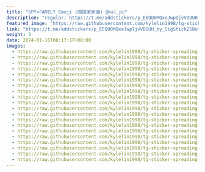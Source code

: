```yaml
---
title: "SPY×FAMILY Emoji (間諜家家酒) @kal_pc"
description: "regular: https://t.me/addstickers/p_EEQO0MQxeJwpIjvVDOUH_by_SigStick25Bot"
featured_image: "https://raw.githubusercontent.com/kylelin1998/tg-sticker-spreading-worldwide-images/main/img/e9a58014-2e4f-460e-8202-2b0567dc16fb.jpg"
link: "https://t.me/addstickers/p_EEQO0MQxeJwpIjvVDOUH_by_SigStick25Bot"
weight: 3
date: 2024-01-16T08:17:17+08:00
images:
  - https://raw.githubusercontent.com/kylelin1998/tg-sticker-spreading-worldwide-images/main/img/e9a58014-2e4f-460e-8202-2b0567dc16fb.jpg
  - https://raw.githubusercontent.com/kylelin1998/tg-sticker-spreading-worldwide-images/main/img/b2853276-bf76-4a3d-926e-58ba8739ca41.jpg
  - https://raw.githubusercontent.com/kylelin1998/tg-sticker-spreading-worldwide-images/main/img/23f4c173-ed7c-4dfc-a475-a3d0d3a87c0d.jpg
  - https://raw.githubusercontent.com/kylelin1998/tg-sticker-spreading-worldwide-images/main/img/713aacb0-37af-4c71-b75c-7293415fef8a.jpg
  - https://raw.githubusercontent.com/kylelin1998/tg-sticker-spreading-worldwide-images/main/img/59bca983-52e3-4529-92da-f0f87b56c5aa.jpg
  - https://raw.githubusercontent.com/kylelin1998/tg-sticker-spreading-worldwide-images/main/img/c98c498a-8c3f-434d-a94e-0d3efc304ca1.jpg
  - https://raw.githubusercontent.com/kylelin1998/tg-sticker-spreading-worldwide-images/main/img/f26b9501-b723-42d8-a67f-2e9ab9c804ef.jpg
  - https://raw.githubusercontent.com/kylelin1998/tg-sticker-spreading-worldwide-images/main/img/ec82b1fb-7866-45e2-997b-941b9458d6ed.jpg
  - https://raw.githubusercontent.com/kylelin1998/tg-sticker-spreading-worldwide-images/main/img/5135bc52-e6e8-4762-b769-8b302fc0e26d.jpg
  - https://raw.githubusercontent.com/kylelin1998/tg-sticker-spreading-worldwide-images/main/img/86af074c-d47f-44fe-a08d-9879da0cbb53.jpg
  - https://raw.githubusercontent.com/kylelin1998/tg-sticker-spreading-worldwide-images/main/img/f1838105-cad4-40aa-8f27-964aeaf25d6f.jpg
  - https://raw.githubusercontent.com/kylelin1998/tg-sticker-spreading-worldwide-images/main/img/2e1eeca9-03c1-4638-b590-74507e3e3822.jpg
  - https://raw.githubusercontent.com/kylelin1998/tg-sticker-spreading-worldwide-images/main/img/b595224d-7c3c-4fda-86ad-db4f0d1d08ea.jpg
  - https://raw.githubusercontent.com/kylelin1998/tg-sticker-spreading-worldwide-images/main/img/1ef567b1-8cb0-4445-9a11-ab845315ae1b.jpg
  - https://raw.githubusercontent.com/kylelin1998/tg-sticker-spreading-worldwide-images/main/img/429bb66c-d2d1-4804-900e-ea89490dedd8.jpg
  - https://raw.githubusercontent.com/kylelin1998/tg-sticker-spreading-worldwide-images/main/img/7a7fb520-db5c-4202-a10f-68de1fdfd973.jpg
  - https://raw.githubusercontent.com/kylelin1998/tg-sticker-spreading-worldwide-images/main/img/95edb198-39f6-4fe8-bf52-cefed865bdcf.jpg
  - https://raw.githubusercontent.com/kylelin1998/tg-sticker-spreading-worldwide-images/main/img/50648ba1-9c75-4bcb-b706-6ab473da50f6.jpg
  - https://raw.githubusercontent.com/kylelin1998/tg-sticker-spreading-worldwide-images/main/img/e78eaf27-1849-4d05-95cd-f8eb1817492a.jpg
  - https://raw.githubusercontent.com/kylelin1998/tg-sticker-spreading-worldwide-images/main/img/200e5d15-9e72-4d05-8549-853610bacb5d.jpg
---
```

